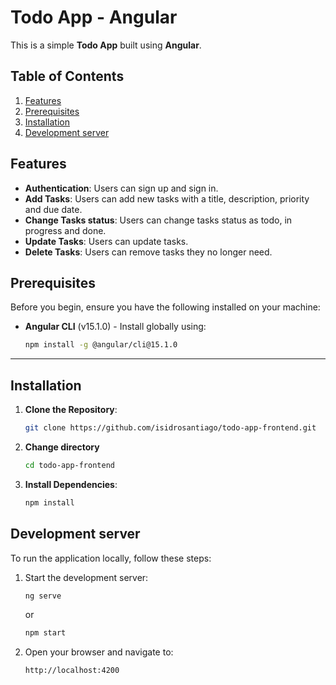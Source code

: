 # Todo App - Angular

This is a simple **Todo App** built using **Angular**.

## Table of Contents

1. [Features](#features)
2. [Prerequisites](#prerequisites)
3. [Installation](#installation)
4. [Development server](#development-server)

## Features

- **Authentication**: Users can sign up and sign in.
- **Add Tasks**: Users can add new tasks with a title, description, priority and due date.
- **Change Tasks status**: Users can change tasks status as todo, in progress and done.
- **Update Tasks**: Users can update tasks.
- **Delete Tasks**: Users can remove tasks they no longer need.

## Prerequisites

Before you begin, ensure you have the following installed on your machine:

- **Angular CLI** (v15.1.0) - Install globally using:
  ```bash
  npm install -g @angular/cli@15.1.0
  ```

---

## Installation

1. **Clone the Repository**:

   ```bash
   git clone https://github.com/isidrosantiago/todo-app-frontend.git
   ```

2. **Change directory**

   ```bash
   cd todo-app-frontend
   ```

3. **Install Dependencies**:
   ```bash
   npm install
   ```

## Development server

To run the application locally, follow these steps:

1. Start the development server:

   ```bash
   ng serve
   ```

   or

   ```bash
   npm start
   ```

2. Open your browser and navigate to:
   ```
   http://localhost:4200
   ```
